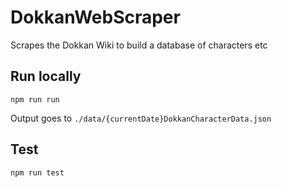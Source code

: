 # DokkanWebScraper
Scrapes the Dokkan Wiki to build a database of characters etc

## Run locally
```
npm run run
```

Output goes to `./data/{currentDate}DokkanCharacterData.json`

## Test 
```
npm run test
```
